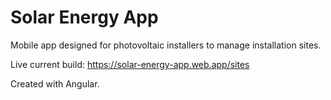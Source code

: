 # Solar Energy App

Mobile app designed for photovoltaic installers to manage installation sites.

Live current build: https://solar-energy-app.web.app/sites

Created with Angular.
